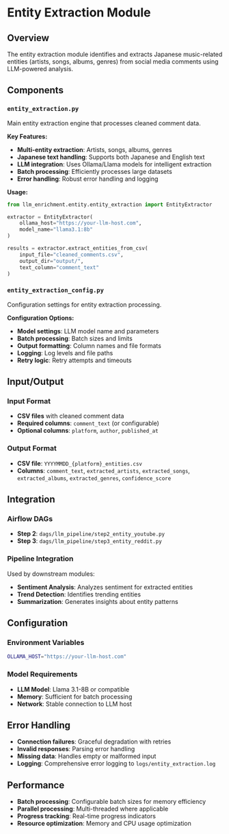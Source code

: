 # Entity Extraction Module

## Overview
The entity extraction module identifies and extracts Japanese music-related entities (artists, songs, albums, genres) from social media comments using LLM-powered analysis.

## Components

### `entity_extraction.py`
Main entity extraction engine that processes cleaned comment data.

**Key Features:**
- **Multi-entity extraction**: Artists, songs, albums, genres
- **Japanese text handling**: Supports both Japanese and English text
- **LLM integration**: Uses Ollama/Llama models for intelligent extraction
- **Batch processing**: Efficiently processes large datasets
- **Error handling**: Robust error handling and logging

**Usage:**
```python
from llm_enrichment.entity.entity_extraction import EntityExtractor

extractor = EntityExtractor(
    ollama_host="https://your-llm-host.com",
    model_name="llama3.1:8b"
)

results = extractor.extract_entities_from_csv(
    input_file="cleaned_comments.csv",
    output_dir="output/",
    text_column="comment_text"
)
```

### `entity_extraction_config.py`
Configuration settings for entity extraction processing.

**Configuration Options:**
- **Model settings**: LLM model name and parameters
- **Batch processing**: Batch sizes and limits
- **Output formatting**: Column names and file formats
- **Logging**: Log levels and file paths
- **Retry logic**: Retry attempts and timeouts

## Input/Output

### Input Format
- **CSV files** with cleaned comment data
- **Required columns**: `comment_text` (or configurable)
- **Optional columns**: `platform`, `author`, `published_at`

### Output Format
- **CSV file**: `YYYYMMDD_{platform}_entities.csv`
- **Columns**: `comment_text`, `extracted_artists`, `extracted_songs`, `extracted_albums`, `extracted_genres`, `confidence_score`

## Integration

### Airflow DAGs
- **Step 2**: `dags/llm_pipeline/step2_entity_youtube.py`
- **Step 3**: `dags/llm_pipeline/step3_entity_reddit.py`

### Pipeline Integration
Used by downstream modules:
- **Sentiment Analysis**: Analyzes sentiment for extracted entities
- **Trend Detection**: Identifies trending entities
- **Summarization**: Generates insights about entity patterns

## Configuration

### Environment Variables
```bash
OLLAMA_HOST="https://your-llm-host.com"
```

### Model Requirements
- **LLM Model**: Llama 3.1-8B or compatible
- **Memory**: Sufficient for batch processing
- **Network**: Stable connection to LLM host

## Error Handling
- **Connection failures**: Graceful degradation with retries
- **Invalid responses**: Parsing error handling
- **Missing data**: Handles empty or malformed input
- **Logging**: Comprehensive error logging to `logs/entity_extraction.log`

## Performance
- **Batch processing**: Configurable batch sizes for memory efficiency
- **Parallel processing**: Multi-threaded where applicable
- **Progress tracking**: Real-time progress indicators
- **Resource optimization**: Memory and CPU usage optimization
